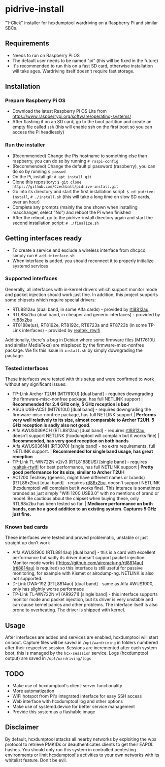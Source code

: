 # pidrive-install
"1-Click" installer for hcxdumptool wardriving on a Raspberry Pi and similar SBCs.

## Requirements

- Needs to run on Raspberry Pi OS
- The default user needs to be named "pi" (this will be fixed in the future)
- It's recommended to run this on a fast SD card, otherwise installation will take ages. Wardriving itself doesn't require fast storage.

## Installation

### Prepare Raspberry Pi OS

- Download the latest Raspberry Pi OS Lite from https://www.raspberrypi.org/software/operating-systems/
- After flashing it on an SD card, go to the boot partition and create an empty file called `ssh` (this will enable ssh on the first boot so you can access the Pi headlessly)

### Run the installer

- (Recommended) Change the Pis hostname to something else than raspberry, you can do so by running ``# raspi-config``
- (Recommended) Change the default pi password (raspberry), you can do so by running ``$ passwd``
- On the Pi, install git: ``# apt install git``
- Clone this repository: ``$ git clone https://github.com/Czechball/pidrive-install.git``
- Go into its directory and start the first installation script: ``$ cd pidrive-install``, ``# ./install.sh`` (this will take a long time on slow SD cards, over an hour)
- Complete any prompts (mainly the one shown when installing macchanger, select "No") and reboot the Pi when finished
- After the reboot, go to the pidrive-install directory again and start the second installation script: ``# ./finalize.sh``

## Getting interfaces ready

- To create a service and exclude a wireless interface from dhcpcd, simply run ``# add-interface.sh``
- When interface is added, you should reconnect it to properly initialize systemd services

### Supported interfaces

Generally, all interfaces with in-kernel drivers which support monitor mode and packet injection should work just fine. In addition, this project supports some chipsets which require special drivers:
- RTL8812au (dual band, in some Alfa cards) - provided by [rtl8812au](https://github.com/aircrack-ng/rtl8812au)
- RTL88x2bu (dual band, in cheaper and generic interfaces) - provided by [rtl88x2bu](https://github.com/cilynx/rtl88x2bu)
- RT8188e(us), RT8192e, RT8192c, RT8723a and RT8723b (in some TP-Link interfaces) - provided by [realtek_rtwifi](https://github.com/kimocoder/realtek_rtwifi)

Additionally, there's a bug in Debian where some firmware files (MT7610U and similar MediaTeks) are misplaced by the firmware-misc-nonfree package. We fix this issue in `install.sh` by simply downgrading the package.

### Tested interfaces

These interfaces were tested with this setup and were confirmed to work without any significant issues:

- TP-Link Archer T2UH (MT7610U) [dual band] - requires downgrading the firmware-misc-nonfree package, has full NETLINK support | **Recommended for 2.4 GHz only, 5 GHz reception is bad**
- ASUS USB-AC51 (MT7610U) [dual band] - requires downgrading the firmware-misc-nonfree package, has full NETLINK support | **Performs very well relatively to its size, almost comparable to Archer T2UH. 5 GHz reception is sadly also not good.**
- Alfa AWUS036ACH (RTL8812au) [dual band] - requires [rtl8812au](https://github.com/aircrack-ng/rtl8812au), doesn't support NETLINK (hcxdumptool will complain but it works fine) | **Recommended, has very good reception on both bands**
- Alfa AWUS036NH (RT3070) [single band] - no extra requirements, full NETLINK support. | **Recommended for single band usage, has great reception**
- TP-Link TL-WN722N v2/v3 (RTL8188EUS) [single band] - requires [realtek-rtwifi](https://github.com/kimocoder/realtek_rtwifi) for best performance, has full NETLINK support | **Pretty good performance for its size, similar to Archer T2UH**
- AC1200 Techkey (generic, might have different names or brands) (RTL88x2bu) [dual band] - requires [rtl88x2bu](https://github.com/cilynx/rtl88x2bu), doesn't support NETLINK (hcxdumptool will complain but it works fine). This interace is sometimes branded as just simply "Wifi 1200 USB3.0" with no mentions of brand or model. Be cautious about the chipset when buying these, only RTL88x2bu has been tested so far. | **Mediocre performance on both bands, can be a good addition to an existing system. Captures 5 GHz just fine.**

### Known bad cards

These interfaces were tested and proved problematic, unstable or just straight up don't work

- Alfa AWUS1900 (RTL8814au) [dual band] - this is a card with excellent performance but sadly its driver doesn't support packet injection. Monitor mode works ([https://github.com/aircrack-ng/rtl8814au](rtl8814au) is required) so this interface is still useful for passive monitoring, for example with Kismet or airodump-ng. NETLINK is also not supported.
- D-Link DWA-192 (RTL8814au) [dual band] - same as Alfa AWUS1900, only has slightly worse performace
- TP-Link TL-WN722N v1 (AR9271) [single band] - this interface supports monitor mode and packet injection, but its driver is very unstable and can cause kernel panics and other problems. The interface itself is also prone to overheating. The driver is shipped with kernel.

## Usage

After interfaces are added and services are enabled, hcxdumptool will start on boot. Capture files will be saved in `/opt/wardriving` in folders numbered after their respective session. Sessions are incremented after each system boot, this is managed by the `hcx-sesssion` service. Logs (hcxdumptool output) are saved in `/opt/wardriving/logs`

## TODO

- Make use of hcxdumptool's client-server functionality
- More automatization
- WiFi hotspot from Pi's integrated interface for easy SSH access
- Web interface with hcxdumptool log and other options
- Make use of systemd.device for better service management
- Provide this system as a flashable image 

## Disclaimer

By default, hcxdumptool attacks all nearby networks by exploiting the wpa protocol to retrieve PMKIDs or deauthenticates clients to get their EAPOL hashes. You should only run this system in controlled pentesting environments or limit hcxdumptool's activities to your own networks with its whitelist feature. Don't be evil.
